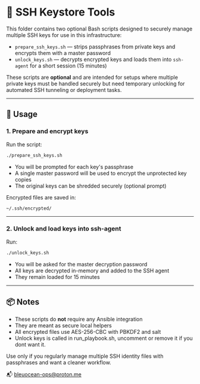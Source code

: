 # 🔐 SSH Keystore Tools

This folder contains two optional Bash scripts designed to securely manage multiple SSH keys for use in this infrastructure:

- `prepare_ssh_keys.sh` — strips passphrases from private keys and encrypts them with a master password
- `unlock_keys.sh` — decrypts encrypted keys and loads them into `ssh-agent` for a short session (15 minutes)

These scripts are **optional** and are intended for setups where multiple private keys must be handled securely but need temporary unlocking for automated SSH tunneling or deployment tasks.

---

## 🔧 Usage

### 1. Prepare and encrypt keys

Run the script:

```bash
./prepare_ssh_keys.sh
```

- You will be prompted for each key's passphrase
- A single master password will be used to encrypt the unprotected key copies
- The original keys can be shredded securely (optional prompt)

Encrypted files are saved in:
```
~/.ssh/encrypted/
```

---

### 2. Unlock and load keys into ssh-agent

Run:

```bash
./unlock_keys.sh
```

- You will be asked for the master decryption password
- All keys are decrypted in-memory and added to the SSH agent
- They remain loaded for 15 minutes

---

## 📦 Notes

- These scripts do **not** require any Ansible integration
- They are meant as secure local helpers
- All encrypted files use AES-256-CBC with PBKDF2 and salt
- Unlock keys is called in run_playbook.sh, uncomment or remove it if you dont want it. 

Use only if you regularly manage multiple SSH identity files with passphrases and want a cleaner workflow.

📬 bleuocean-ops@proton.me